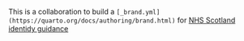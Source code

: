 This is a collaboration to build a `[_brand.yml](https://quarto.org/docs/authoring/brand.html)` for [NHS Scotland identidy guidance](https://www.nhsscotlandci.scot.nhs.uk/identity-guidelines/)